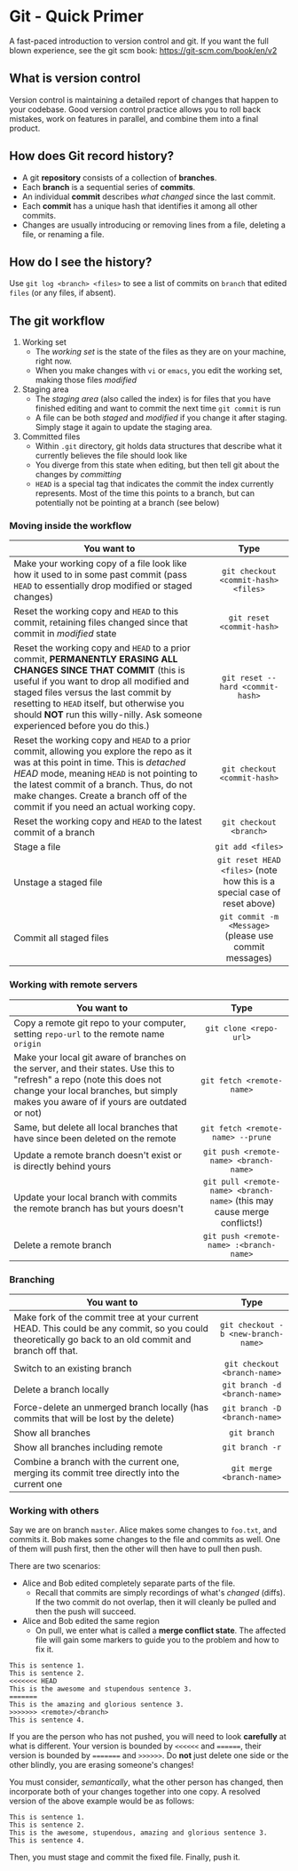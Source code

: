 # Git - Quick Primer

A fast-paced introduction to version control and git.
If you want the full blown experience, see the git scm book: https://git-scm.com/book/en/v2

## What is version control
Version control is maintaining a detailed report of changes that happen to your codebase.
Good version control practice allows you to roll back mistakes, work on features in parallel, and combine them into a final product.

## How does Git record history?

* A git **repository** consists of a collection of **branches**.
* Each **branch** is a sequential series of **commits**.
* An individual **commit** describes *what changed* since the last commit.
* Each **commit** has a unique hash that identifies it among all other commits.
* Changes are usually introducing or removing lines from a file, deleting a file, or renaming a file.

## How do I see the history?
Use `git log <branch> <files>` to see a list of commits on `branch` that edited `files` (or any files, if absent).

## The git workflow

1. Working set
   * The *working set* is the state of the files as they are on your machine, right now.
   * When you make changes with `vi` or `emacs`, you edit the working set, making those files *modified*
2. Staging area
   * The *staging area* (also called the index) is for files that you have finished editing and want to commit the next time `git commit` is run
   * A file can be both *staged* and *modified* if you change it after staging. Simply stage it again to update the staging area.
3. Committed files
   * Within `.git` directory, git holds data structures that describe what it currently believes the file should look like
   * You diverge from this state when editing, but then tell git about the changes by *committing*
   * `HEAD` is a special tag that indicates the commit the index currently represents. Most of the time this points to a branch, but can potentially not be pointing at a branch (see below)

### Moving inside the workflow

| You want to       | Type           |
| ------------- |:-------------:|
| Make your working copy of a file look like how it used to in some past commit (pass `HEAD` to essentially drop modified or staged changes) | `git checkout <commit-hash> <files>`|
| Reset the working copy and `HEAD` to this commit, retaining files changed since that commit in *modified* state | `git reset <commit-hash>`|
| Reset the working copy and `HEAD` to a prior commit, **PERMANENTLY ERASING ALL CHANGES SINCE THAT COMMIT** (this is useful if you want to drop all modified and staged files versus the last commit by resetting to `HEAD` itself, but otherwise you should **NOT** run this willy-nilly. Ask someone experienced before you do this.) | `git reset --hard <commit-hash>` |
| Reset the working copy and `HEAD` to a prior commit, allowing you explore the repo as it was at this point in time. This is *detached HEAD* mode, meaning `HEAD` is not pointing to the latest commit of a branch. Thus, do not make changes. Create a branch off of the commit if you need an actual working copy. | `git checkout <commit-hash>` |
| Reset the working copy and `HEAD` to the latest commit of a branch | `git checkout <branch>`
| Stage a file | `git add <files>`
| Unstage a staged file | `git reset HEAD <files>` (note how this is a special case of reset above) |
| Commit all staged files | `git commit -m <Message>` (please use commit messages) |

### Working with remote servers
| You want to       | Type           |
| ------------- |:-------------:|
| Copy a remote git repo to your computer, setting `repo-url` to the remote name `origin` | `git clone <repo-url>`
| Make your local git aware of branches on the server, and their states. Use this to "refresh" a repo (note this does not change your local branches, but simply makes you aware of if yours are outdated or not) | `git fetch <remote-name>` |
| Same, but delete all local branches that have since been deleted on the remote | `git fetch <remote-name> --prune` |
| Update a remote branch doesn't exist or is directly behind yours | `git push <remote-name> <branch-name>` |
| Update your local branch with commits the remote branch has but yours doesn't | `git pull <remote-name> <branch-name>` (this may cause merge conflicts!) |
| Delete a remote branch | `git push <remote-name> :<branch-name>` |

### Branching
| You want to       | Type           |
| ------------- |:-------------:|
| Make fork of the commit tree at your current HEAD. This could be any commit, so you could theoretically go back to an old commit and branch off that. | `git checkout -b <new-branch-name>` |
| Switch to an existing branch | `git checkout <branch-name>` |
| Delete a branch locally | `git branch -d <branch-name>` |
| Force-delete an unmerged branch locally (has commits that will be lost by the delete) | `git branch -D <branch-name>` |
| Show all branches | `git branch` |
| Show all branches including remote | `git branch -r` |
| Combine a branch with the current one, merging its commit tree directly into the current one | `git merge <branch-name>` |

### Working with others
Say we are on branch `master`. Alice makes some changes to `foo.txt`, and commits it. Bob makes some changes to the file and commits as well.
One of them will push first, then the other will then have to pull then push.

There are two scenarios:
* Alice and Bob edited completely separate parts of the file.
    - Recall that commits are simply recordings of what's *changed* (diffs). If the two commit do not overlap, then it will cleanly be pulled and then the push will succeed.
* Alice and Bob edited the same region
    - On pull, we enter what is called a **merge conflict state**. The affected file will gain some markers to guide you to the problem and how to fix it.

```
This is sentence 1.
This is sentence 2.
<<<<<<< HEAD
This is the awesome and stupendous sentence 3.
=======
This is the amazing and glorious sentence 3.
>>>>>>> <remote>/<branch>
This is sentence 4.
```

If you are the person who has not pushed, you will need to look **carefully** at what is different. Your version is bounded by `<<<<<<` and `======`, their version is bounded by `=======` and `>>>>>>`. Do **not** just delete one side or the other blindly, you are erasing someone's changes!

You must consider, *semantically*, what the other person has changed, then incorporate both of your changes together into one copy. A resolved version of the above example would be as follows:

```
This is sentence 1.
This is sentence 2.
This is the awesome, stupendous, amazing and glorious sentence 3.
This is sentence 4.
```

Then, you must stage and commit the fixed file. Finally, push it.
